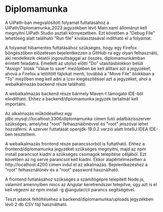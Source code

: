 # Diplomamunka

A UiPath-ban megvalósított folyamat futtatásához a UiPath/Diplomamunka_2023 jegyzékben lévő Main.xaml állományt kell megnyitni UiPath Studio asztali környezetben. Ezt követően a "Debug File" lehetőség alatt található "Run file" kiválasztásával indítható el a folyamat.

A folyamat hibamentes futtatásához szükséges, hogy egy Firefox böngészőben előzetesen bejelentkezzen a GitHub-ra egy olyan felhasználó, aki rendelkezik oktatói jogosultsággal az összes, diplomamunkámban érintett feladatra. Emellett az utolsó előtti "Do" utasításblokkon belüli "Assign" blokk "Value to save" mezőjében be kell állítani azt a jegyzéket, ahová a Firefox a letöltött fájlokat menti, továbbá a "Move File" blokkban a "To" mezőben meg kell adni a \csv kiegészítéssel azt a jegyzéket, ahol a webalkalmazás backend része található.


A webalkalmazás backend része bármely Maven-t támogató IDE-ból elindítható. Ehhez a backend/diplomamunka jegyzék tartalmát kell importálni.

Az alkalmazás működéséhez egy jdbc:mysql://localhost:3306/diplomamunka címen futó adatbázisszerver szükséges, amelyhez "root" felhasználónévvel és "root" jelszóval lehet hozzáférni.
A szerver futtatását openjdk-19.0.2 verzió alatt IntelliJ IDEA IDE-ben teszteltem.


A webalkalmazás frontend része parancssorból is futtatható. Ehhez a frontend/diplomamunka jegyzéket szükséges megnyitni, majd az npm install parancsot kiadni a szükséges csomagok telepítése céljából. Ezt követően az ng serve parancsot kell kiadni. Ekkor alapértelmezetten a http://localhost:4200 címen indul el az alkalmazás. Bejelentkezéshez a "root" felhasználónév és a "root" password használható.

A frontend futtatásához szükséges a számítógépre telepített Node.js, valamint amennyiben nincs az Angular keretrendszer telepítve, úgy azt is el kell végezni az npm install -g @angular/cli parancs segítségével.


Teszt adatok feltöltéséhez a backend/diplomamunka/uploads jegyzékben lévő 2 db CSV fájl használható.
